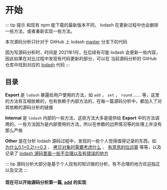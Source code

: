 # 开始

::: tip 提示
和现有 npm 能下载的最新版本不同， lodash 在更新过程中也会删除一些方法，或者重新实现一些方法。

本次源码分析只针对于 GitHub 上 lodash [master](https://github.com/lodash/lodash) 分支下的代码

因为写源码分析时，时间是 2021年1月，在后续有可能 lodash 会更新一些内容，因此如果在对比过程中发现有代码更新的部分，可以在 当前源码分析的 GitHub 仓库中找到对应的 [lodash](https://github.com/Underglaze-Blue/lodash-analysis/tree/main/lodash) 代码
:::

## 目录

**Export** 是 `lodash` 暴露给用户使用的方法，如 `add` ， `set` ， `round` …… 等，这里的方法有互相依赖的，也有依赖于内部方法的，在每一篇源码分析中，都加入了对其依赖的源码分析的链接

**Internal** 是 `lodash` 内部的一些方法，这些方法大多是提供给 **Export** 中的方法调用的，一些方法因为是内部使用的方法，所以在参数的边界情况等的处理上并没有那么严格

**Other** 是在分析 lodash 源码过程中，发现的一些个人觉得值得记录的东西，如 [为什么0.1+0.2!==0.3](../other/0.1+0.2.md) 、 [拷贝对象时需要考虑什么](../other/CircularReferences.md) 、 [有意思的位运算](../other/bit0peration.md) 等等，以及记录了 [lodash 源码里面一些不合理以及有错误的地方](../other/question.md)

::: tip
源码分析大部分是基于个人现有的知识做的分析，有不合理的地方欢迎指正以及交流
:::

#### 现在可以开始源码分析第一篇, [add](../export/add.md) 的实现
